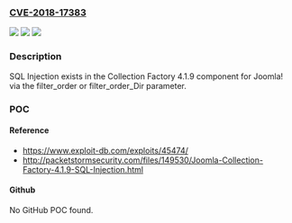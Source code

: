 ### [CVE-2018-17383](https://cve.mitre.org/cgi-bin/cvename.cgi?name=CVE-2018-17383)
![](https://img.shields.io/static/v1?label=Product&message=n%2Fa&color=blue)
![](https://img.shields.io/static/v1?label=Version&message=n%2Fa&color=blue)
![](https://img.shields.io/static/v1?label=Vulnerability&message=n%2Fa&color=brighgreen)

### Description

SQL Injection exists in the Collection Factory 4.1.9 component for Joomla! via the filter_order or filter_order_Dir parameter.

### POC

#### Reference
- https://www.exploit-db.com/exploits/45474/
- http://packetstormsecurity.com/files/149530/Joomla-Collection-Factory-4.1.9-SQL-Injection.html

#### Github
No GitHub POC found.

